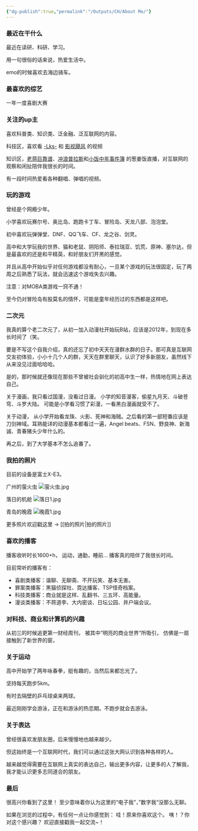 ```yaml
---
{"dg-publish":true,"permalink":"/Outputs/CH/About Me/"}
---
```



### 最近在干什么
最近在读研、科研、学习。

用一句很俗的话来说，热爱生活中。

emo的时候喜欢去海边骑车。
### 最喜欢的综艺
一年一度喜剧大赛
### 关注的up主
喜欢科普类、知识类、泛金融、泛互联网的内容。

科技区，喜欢看 [-Lks-](https://space.bilibili.com/125526) 和 [影视飓风](https://space.bilibili.com/946974) 的视频

知识区，[老蒋巨靠谱](https://space.bilibili.com/119801456)、[冲浪普拉斯](https://space.bilibili.com/290548469?spm_id_from=333.337.0.0)和[小饭中年事件簿](https://space.bilibili.com/145149047) 的葱姜饭直播，对互联网的观察和闲扯陪伴我很长的时间。

有一段时间热爱看各种翻唱、弹唱的视频。
### 玩的游戏
曾经是个网瘾少年。

小学喜欢玩赛尔号、奥比岛、跑跑卡丁车、冒险岛、天龙八部、泡泡堂。

初中喜欢玩弹弹堂、DNF、QQ飞车、CF、龙之谷、剑灵。

高中和大学玩我的世界、猫和老鼠、阴阳师、泰拉瑞亚、饥荒、原神、塞尔达，但是最喜欢的还是和平精英，和好朋友们开黑的感觉。

并且从高中开始似乎对任何游戏都没有耐心，一旦某个游戏的玩法很固定，玩了两周之后熟悉了玩法，就会迅速这个游戏失去兴趣。

注意：对MOBA类游戏一窍不通！

至今仍对冒险岛有股莫名的情怀，可能是童年经历过的东西都是这样吧。
### 二次元
我真的算个老二次元了，从初一加入动漫社开始玩B站，应该是2012年，到现在多长时间了（笑。

要是不写这个自我介绍，真的还忘了初中天天在漫群水群的日子。那可真是互联网交友初体验，小小十几个人的群，天天在群里聊天，认识了好多新朋友，虽然线下从来没见过面哈哈哈。

是的，那时候就还像现在那些不曾被社会驯化的初高中生一样，热情地在网上表达自己。

关于漫画，我只看过国漫，没看过日漫。
小学的知音漫客，偷星九月天、斗破苍穹、斗罗大陆。
可能是小学看习惯了彩漫，一看黑白漫画就受不了。

关于动漫，
从小学开始看龙珠、火影、死神和海贼。之后看的第一部短番应该是刀剑神域。耳熟能详的动漫基本都看过一遍，Angel beats、FSN、野良神、新海诚、青春猪头少年什么的。

再之后，到了大学基本不怎么追番了。
### 我拍的照片
目前的设备是富士X-E3。

广州的萤火虫
![萤火虫.jpg](/img/user/Others/Assets/%E8%90%A4%E7%81%AB%E8%99%AB.jpg)

落日的机舱
![落日1.jpg](/img/user/Others/Assets/%E8%90%BD%E6%97%A51.jpg)

青岛的晚霞
![晚霞1.jpg](/img/user/Others/Assets/%E6%99%9A%E9%9C%9E1.jpg)

更多照片欢迎戳这里 -> [[拍的照片\|拍的照片]]
### 喜欢的播客
播客收听时长1600+h，
运动，通勤，睡前... 播客真的陪伴了我很长时间。

目前常听的播客有：
- 喜剧类播客：谐聊、无聊斋、不开玩笑、基本无害。
- 罪案类播客：黑猫侦探社、霓达播客、TSP怪奇档案。
- 科技类播客：商业就是这样、乱翻书、三五环、高能量。
- 漫谈类播客：不蒋道李、大内密谈、日坛公园、井户端会议。
### 对科技、商业和计算机的兴趣
从初三的时候追更第一财经周刊，
被其中”明亮的商业世界“所吸引，
仿佛是一扇接触到了新世界的窗，
### 关于运动
高中开始学了两年咏春拳，挺有趣的，当然后来都忘光了。

坚持每天跑步5km。

有时去隔壁的乒乓球桌来两球。

最近刚刚学会游泳，正在和游泳的热恋期。不跑步就会去游泳。
### 关于表达
曾经很喜欢发朋友圈，后来慢慢地也越来越少。

但这始终是一个互联网时代，我们可以通过这张大网认识到各种各样的人。

越来越觉得需要在互联网上真实的表达自己，输出更多内容，让更多的人了解我，我才能认识更多志同道合的朋友。
### 最后
很高兴你看到了这里！
至少意味着你认为这里的“电子我”，”数字我“没那么无聊。

如果在浏览的过程中，有任何一点让你感觉到：
哇！原来你喜欢这个。
咦！？你对这个感兴趣？
欢迎直接戳我一起交流~！

